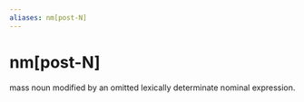```yaml
---
aliases: nm[post-N]
---
```

# nm[post-N]

mass noun modified by an omitted lexically determinate nominal expression.